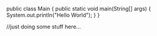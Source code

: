 public class Main
{
	public static void main(String[] args) {
		System.out.println("Hello World");
	}
}

//just doing some stuff here...
